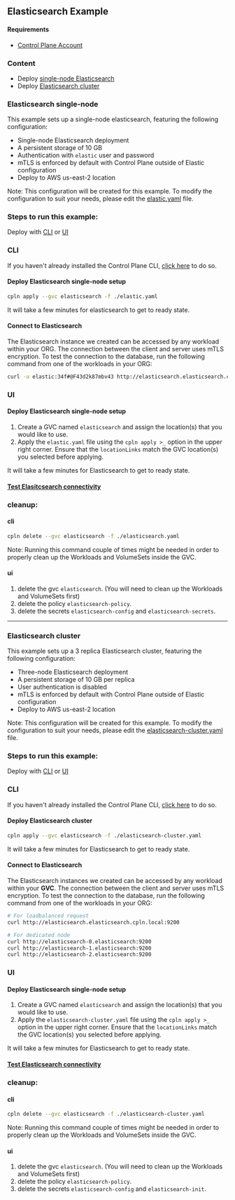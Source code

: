 ## Elasticsearch Example

#### Requirements
* [Control Plane Account](https://controlplane.com)

### Content
* Deploy [single-node Elasticsearch](#elasticsearch-single-node)
* Deploy [Elasticsearch cluster](#elasticsearch-cluster)

### Elasticsearch single-node

This example sets up a single-node elasticsearch, featuring the following configuration:
* Single-node Elasticsearch deployment
* A persistent storage of 10 GB
* Authentication with `elastic` user and password
* mTLS is enforced by default with Control Plane outside of Elastic configuration
* Deploy to AWS us-east-2 location

Note: This configuration will be created for this example. To modify the configuration to suit your needs, please edit the [elastic.yaml](elasticsearch.yaml) file.

### Steps to run this example:

Deploy with [CLI](#cli) or [UI](#ui)

### CLI

If you haven't already installed the Control Plane CLI, [click here](https://docs.controlplane.com/reference/cli) to do so.

#### Deploy Elasticsearch single-node setup

```bash
cpln apply --gvc elasticsearch -f ./elastic.yaml
```
It will take a few minutes for elasticsearch  to get to ready state.

#### Connect to Elasticsearch

The Elasticsearch instance we created can be accessed by any workload within your ORG. The connection between the client and server uses mTLS encryption. To test the connection to the database, run the following command from one of the workloads in your ORG:

```BASH
curl -u elastic:34f#@F43d2k87mbv43 http://elasticsearch.elasticsearch.cpln.local:9200
``` 

### UI

#### Deploy Elasticsearch single-node setup

1. Create a GVC named `elasticsearch` and assign the location(s) that you would like to use.
2. Apply the `elastic.yaml` file using the `cpln apply >_` option in the upper right corner. Ensure that the `locationLinks` match the GVC location(s) you selected before applying.

It will take a few minutes for Elasticsearch to get to ready state.

#### [Test Elasitcsearch connectivity](#connect-to-elasticsearch)

### cleanup:

#### cli

```bash
cpln delete --gvc elasticsearch -f ./elasticsearch.yaml
```
Note: Running this command couple of times might be needed in order to properly clean up the Workloads and VolumeSets inside the GVC.

#### ui

1. delete the gvc `elasticsearch`. (You will need to clean up the Workloads and VolumeSets first)
1. delete the policy `elasticsearch-policy`.
1. delete the secrets `elasticsearch-config` and `elasticsearch-secrets`.

---

### Elasticsearch cluster

This example sets up a 3 replica Elasticsearch cluster, featuring the following configuration:
* Three-node Elasticsearch deployment
* A persistent storage of 10 GB per replica
* User authentication is disabled
* mTLS is enforced by default with Control Plane outside of Elastic configuration
* Deploy to AWS us-east-2 location

Note: This configuration will be created for this example. To modify the configuration to suit your needs, please edit the [elasticsearch-cluster.yaml](elasticsearch-cluster.yaml) file.

### Steps to run this example:

Deploy with [CLI](#cli-2) or [UI](#ui-2)

### CLI

If you haven't already installed the Control Plane CLI, [click here](https://docs.controlplane.com/reference/cli) to do so.

#### Deploy Elasticsearch cluster

```bash
cpln apply --gvc elasticsearch -f ./elasticsearch-cluster.yaml
```
It will take a few minutes for Elasticsearch to get to ready state.

#### Connect to Elasticsearch

The Elasticsearch instances we created can be accessed by any workload within your **GVC**. The connection between the client and server uses mTLS encryption. To test the connection to the database, run the following command from one of the workloads in your ORG:

```BASH
# For loadbalanced request
curl http://elasticsearch.elasticsearch.cpln.local:9200

# For dedicated node
curl http://elasticsearch-0.elasticsearch:9200
curl http://elasticsearch-1.elasticsearch:9200
curl http://elasticsearch-2.elasticsearch:9200
``` 

### UI

#### Deploy Elasticsearch single-node setup

1. Create a GVC named `elasticsearch` and assign the location(s) that you would like to use.
2. Apply the `elasticsearch-cluster.yaml` file using the `cpln apply >_` option in the upper right corner. Ensure that the `locationLinks` match the GVC location(s) you selected before applying.

It will take a few minutes for Elasticsearch to get to ready state.

#### [Test Elasticsearch connectivity](#connect-to-elasticsearch-1)

### cleanup:

#### cli

```bash
cpln delete --gvc elasticsearch -f ./elasticsearch-cluster.yaml
```
Note: Running this command couple of times might be needed in order to properly clean up the Workloads and VolumeSets inside the GVC.

#### ui

1. delete the gvc `elasticsearch`. (You will need to clean up the Workloads and VolumeSets first)
1. delete the policy `elasticsearch-policy`.
1. delete the secrets `elasticsearch-config` and `elasticsearch-init`.